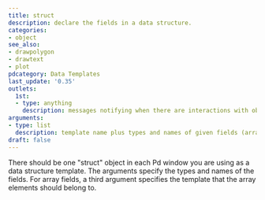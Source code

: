 ```yaml
---
title: struct
description: declare the fields in a data structure.
categories:
- object
see_also: 
- drawpolygon
- drawtext
- plot
pdcategory: Data Templates
last_update: '0.35'
outlets:
  1st:
  - type: anything
    description: messages notifying when there are interactions with objects of the structure ('select', 'deselect', 'click', 'displace' and 'change').
arguments:
- type: list
  description: template name plus types and names of given fields (array fields also need the array's template name).
draft: false
---
```

There should be one "struct" object in each Pd window you are using as a data structure template. The arguments specify the types and names of the fields. For array fields, a third argument specifies the template that the array elements should belong to.